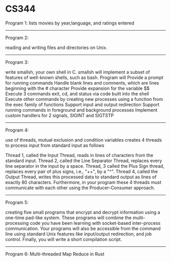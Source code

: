 # CS344
Program 1: 
lists movies by year,language, and ratings entered
*****************************************************************************************************************************
Program 2: 

reading and writing files and directories on Unix.
*****************************************************************************************************************************
Program 3:

write smallsh, your own shell in C. smallsh will implement a subset of features of well-known shells, such as bash. 
Program will
Provide a prompt for running commands
Handle blank lines and comments, which are lines beginning with the # character
Provide expansion for the variable $$
Execute 3 commands exit, cd, and status via code built into the shell
Execute other commands by creating new processes using a function from the exec family of functions
Support input and output redirection
Support running commands in foreground and background processes
Implement custom handlers for 2 signals, SIGINT and SIGTSTP
*****************************************************************************************************************************
Program 4:

use of threads, mutual exclusion and condition variables
creates 4 threads to process input from standard input as follows

Thread 1, called the Input Thread, reads in lines of characters from the standard input.
Thread 2, called the Line Separator Thread, replaces every line separator in the input by a space.
Thread, 3 called the Plus Sign thread, replaces every pair of plus signs, i.e., "++", by a "^".
Thread 4, called the Output Thread, writes this processed data to standard output as lines of exactly 80 characters.
Furthermore, in your program these 4 threads must communicate with each other using the Producer-Consumer approach. 
*****************************************************************************************************************************
Program 5:

creating five small programs that encrypt and decrypt information using a one-time pad-like system. These programs will combine 
the multi-processing code you have been learning with socket-based inter-process communication. Your programs will also be accessible 
from the command line using standard Unix features like input/output redirection, and job control. Finally, you will write a short
compilation script.
*************************************************************************************************************************************
Program 6:
Multi-threaded Map Reduce in Rust
